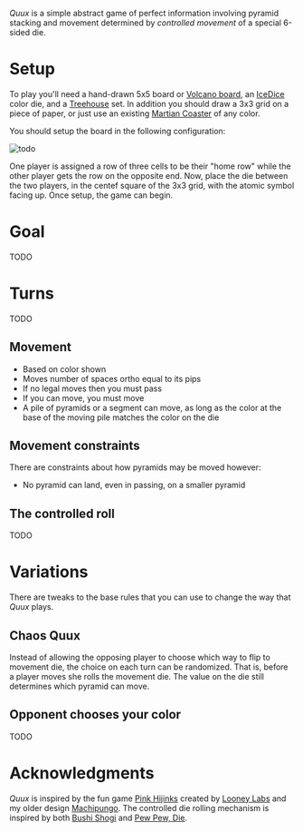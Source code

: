*Quux* is a simple abstract game of perfect information involving pyramid stacking and movement determined by *controlled movement* of a special 6-sided die.

Setup
=====

To play you'll need a hand-drawn 5x5 board or [Volcano board](), an [IceDice]() color die, and a [Treehouse]() set.  In addition you should draw a 3x3 grid on a piece of paper, or just use an existing [Martian Coaster]() of any color.  

You should setup the board in the following configuration:

![todo](https://raw.githubusercontent.com/fogus/spiel/master/graphics/todo.jpg)

One player is assigned a row of three cells to be their "home row" while the other player gets the row on the opposite end. Now, place the die between the two players, in the centef square of the 3x3 grid, with the atomic symbol facing up.  Once setup, the game can begin.

Goal
====

TODO

Turns
=====

TODO

## Movement

 * Based on color shown
 * Moves number of spaces ortho equal to its pips
 * If no legal moves then you must pass
 * If you can move, you must move
 * A pile of pyramids or a segment can move, as long as the color 
   at the base of the moving pile matches the color on the die

## Movement constraints

There are constraints about how pyramids may be moved however:

 * No pyramid can land, even in passing, on a smaller pyramid

## The controlled roll

TODO

Variations
==========

There are tweaks to the base rules that you can use to change the way that *Quux* plays.

## Chaos Quux

Instead of allowing the opposing player to choose which way to flip to movement die, the choice on each turn can be randomized.  That is, before a player moves she rolls the movement die.  The value on the die still determines which pyramid can move.

## Opponent chooses your color

TODO

Acknowledgments
===============

*Quux* is inspired by the fun game [Pink Hijinks](http://www.looneylabs.com/games/pink-hijinks) created by [Looney Labs](http://www.looneylabs.com) and my older design [Machipungo](https://github.com/fogus/spiel/tree/master/taschenspiele/machipongo).  The controlled die rolling mechanism is inspired by both [Bushi Shogi](http://boardgamegeek.com/boardgame/15874/bushi-shogi) and [Pew Pew, Die](http://icehousegames.org/wiki/index.php?title=PewPewDie).